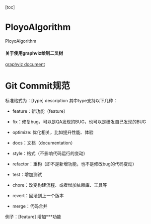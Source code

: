 [toc]

# PloyoAlgorithm

PloyoAlgorithm





#### 关于使用graphviz绘制二叉树    

[graphviz document](https://graphviz.readthedocs.io/en/stable/)  





# Git Commit规范  

标准格式为：[type] description
其中type支持以下几种：

* feature：新功能（feature）

* fix：修复bug，可以是QA发现的BUG，也可以是研发自己发现的BUG

* optimize: 优化相关，比如提升性能、体验

* docs：文档（documentation）

* style：格式（不影响代码运行的变动）

* refactor：重构（即不是新增功能，也不是修改bug的代码变动）

* test：增加测试

* chore：改变构建流程、或者增加依赖库、工具等

* revert：回滚到上一个版本

* merge：代码合并

例子：[feature] 增加***功能